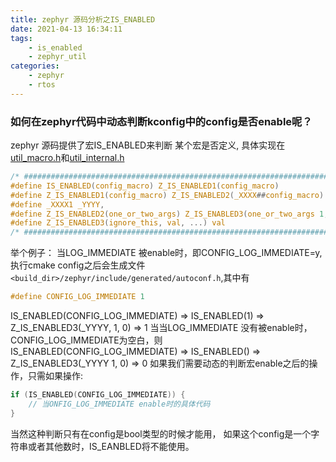 ```yaml
---
title: zephyr 源码分析之IS_ENABLED
date: 2021-04-13 16:34:11
tags:
    - is_enabled
    - zephyr_util
categories:
    - zephyr
    - rtos
---
```


### 如何在zephyr代码中动态判断kconfig中的config是否enable呢？

zephyr 源码提供了宏IS_ENABLED来判断 某个宏是否定义, 具体实现在[util_macro.h](https://github.com/zephyrproject-rtos/zephyr/blob/master/include/sys/util_macro.h)和[util_internal.h](https://github.com/zephyrproject-rtos/zephyr/blob/master/include/sys/util_internal.h)

```c
/* ####################################################################### */
#define IS_ENABLED(config_macro) Z_IS_ENABLED1(config_macro)
#define Z_IS_ENABLED1(config_macro) Z_IS_ENABLED2(_XXXX##config_macro)
#define _XXXX1 _YYYY,
#define Z_IS_ENABLED2(one_or_two_args) Z_IS_ENABLED3(one_or_two_args 1, 0)
#define Z_IS_ENABLED3(ignore_this, val, ...) val
/* ####################################################################### */
```
举个例子：
当LOG_IMMEDIATE 被enable时，即CONFIG_LOG_IMMEDIATE=y, 执行cmake config之后会生成文件
`<build_dir>/zephyr/include/generated/autoconf.h`,其中有
```c
#define CONFIG_LOG_IMMEDIATE 1
```
IS_ENABLED(CONFIG_LOG_IMMEDIATE) => IS_ENABLED(1) => Z_IS_ENABLED3(_YYYY, 1, 0) => 1
当当LOG_IMMEDIATE 没有被enable时，CONFIG_LOG_IMMEDIATE为空白，则
IS_ENABLED(CONFIG_LOG_IMMEDIATE) => IS_ENABLED() => Z_IS_ENABLED3(_YYYY 1, 0) => 0
如果我们需要动态的判断宏enable之后的操作，只需如果操作:
```c
if (IS_ENABLED(CONFIG_LOG_IMMEDIATE)) {
    // 当ONFIG_LOG_IMMEDIATE enable时的具体代码
}
```

当然这种判断只有在config是bool类型的时候才能用， 如果这个config是一个字符串或者其他数时，IS_EANBLED将不能使用。

